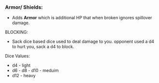 ### Armor/ Shields:
- Adds **Armor** which is additional HP that when broken ignores spillover damage.

BLOCKING:
- Sack dice based dice used to deal damage to you. opponent used a d4 to hurt you, sack a d4 to block. 

Dice Values:
- d4 - light
- d6 - d8 - d10 - meduim
- d12 - heavy 
